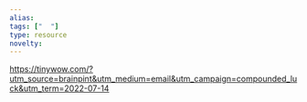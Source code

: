 ```yaml
---
alias: 
tags: ["  "]
type: resource
novelty: 
---
```


https://tinywow.com/?utm_source=brainpint&utm_medium=email&utm_campaign=compounded_luck&utm_term=2022-07-14